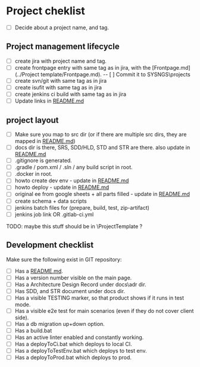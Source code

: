 # Project cheklist

- [ ] Decide about a project name, and tag.

## Project management lifecycle

- [ ] create jira with project name and tag.
- [ ] create frontpage entry with same tag as in jira, with the [Frontpage.md](../Project template/Frontpage.md).
-- [ ] Commit it to SYSNGS\projects
- [ ] create svn/git with same tag as in jira
- [ ] create isufit with same tag as in jira
- [ ] create jenkins ci build with same tag as in jira
- [ ] Update links in [README.md](../Project%20template/README.md)

## project layout

- [ ] Make sure you map to src dir (or if there are multiple src dirs, they are mapped in [README.md](../Project%20template/README.md))
- [ ] docs dir is there, SRS, SDD/HLD, STD and STR are there. also update in [README.md](../Project%20template/README.md)
- [ ] .gitignore is generated.
- [ ] .gradle / pom.xml / .sln / any build script in root.
- [ ] .docker in root.
- [ ] howto create dev env - update in [README.md](../Project%20template/README.md)
- [ ] howto deploy - update in [README.md](../Project%20template/README.md)
- [ ] original ee from google sheets + all parts filled - update in [README.md](../Project%20template/README.md)
- [ ] create schema + data scripts
- [ ] jenkins batch files for (prepare, build, test, zip-artifact)
- [ ] jenkins job link OR .gitlab-ci.yml

TODO: maybe this stuff should be in \ProjectTemplate ?

## Development checklist

Make sure the following exist in GIT repository:

- [ ] Has a [README.md](../Project%20template/README.md).
- [ ] Has a version number visible on the main page.
- [ ] Has a Architecture Design Record under docs\adr dir.
- [ ] Has SDD, and STR document under docs dir.
- [ ] Has a visible TESTING marker, so that product shows if it runs in test mode.
- [ ] Has a visible e2e test for main scenarios (even if they do not cover client side).
- [ ] Has a db migration up+down option.
- [ ] Has a build.bat
- [ ] Has an active linter enabled and constantly working.
- [ ] Has a deployToCi.bat which deploys to local CI.
- [ ] Has a deployToTestEnv.bat which deploys to test env.
- [ ] Has a deployToProd.bat which deploys to prod.
